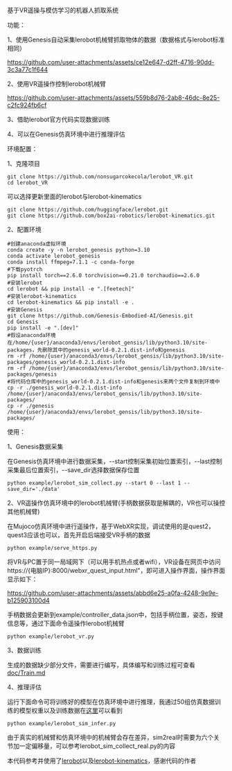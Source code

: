 基于VR遥操与模仿学习的机器人抓取系统

功能：

1、使用Genesis自动采集lerobot机械臂抓取物体的数据（数据格式与lerobot标准相同）


https://github.com/user-attachments/assets/ce12e647-d2ff-4716-90dd-3c3a77c1f644



2、使用VR遥操作控制lerobot机械臂



https://github.com/user-attachments/assets/559b8d76-2ab8-46dc-8e25-c2fc924fb6cf



3、借助lerobot官方代码实现数据训练

4、可以在Genesis仿真环境中进行推理评估

环境配置：

1、克隆项目

```
git clone https://github.com/nonsugarcokecola/lerobot_VR.git
cd lerobot_VR
```

可以选择更新里面的lerobot与lerobot-kinematics

```
git clone https://github.com/huggingface/lerobot.git
git clone https://github.com/box2ai-robotics/lerobot-kinematics.git
```

2、配置环境

```
#创建anaconda虚拟环境
conda create -y -n lerobot_genesis python=3.10
conda activate lerobot_genesis
conda install ffmpeg=7.1.1 -c conda-forge
#下载pyotrch
pip install torch==2.6.0 torchvision==0.21.0 torchaudio==2.6.0
#安装lerobot
cd lerobot && pip install -e ".[feetech]"
#安装lerobot-kinematics
cd lerobot-kinematics && pip install -e .
#安装Genesis
git clone https://github.com/Genesis-Embodied-AI/Genesis.git
cd Genesis
pip install -e ".[dev]"
#假设anaconda环境在/home/{user}/anaconda3/envs/lerobot_gensis/lib/python3.10/site-packages，先删除其中的genesis_world-0.2.1.dist-info和genesis
rm -rf /home/{user}/anaconda3/envs/lerobot_gensis/lib/python3.10/site-packages/genesis_world-0.2.1.dist-info
rm -rf /home/{user}/anaconda3/envs/lerobot_gensis/lib/python3.10/site-packages/genesis
#将代码仓库中的genesis_world-0.2.1.dist-info和genesis来两个文件复制到环境中
cp -r ./genesis_world-0.2.1.dist-info /home/{user}/anaconda3/envs/lerobot_gensis/lib/python3.10/site-packages/
cp -r ./genesis /home/{user}/anaconda3/envs/lerobot_gensis/lib/python3.10/site-packages/

```

使用：

1、Genesis数据采集

在Genesis仿真环境中进行数据采集，--start控制采集初始位置索引，--last控制采集最后位置索引，--save_dir选择数据保存位置

```
python example/lerobot_sim_collect.py --start 0 --last 1 --save_dir='./data'
```

2、VR遥操作仿真环境中的lerobot机械臂(手柄数据获取是解耦的，VR也可以操控其他机械臂)

在Mujoco仿真环境中进行遥操作，基于WebXR实现，调试使用的是quest2，quest3应该也可以，首先开启后端接受VR手柄的数据

```
python example/serve_https.py
```

将VR与PC置于同一局域网下（可以用手机热点或者wifi），VR设备在网页中访问https://{电脑IP}:8000/webxr_quest_input.html"，即可进入操作界面，操作界面显示如下：



https://github.com/user-attachments/assets/abbd6e25-a0fa-4248-9e9e-b125903100d4



手柄数据会更新到example/controller_data.json中，包括手柄位置，姿态，按键信息等，通过下面命令遥操作lerobot机械臂

```
python example/lerobot_vr.py
```

3、数据训练

生成的数据缺少部分文件，需要进行编写，具体编写和训练过程可查看[doc/Train.md](./doc/Train.md)

4、推理评估

运行下面命令可将训练好的模型在仿真环境中进行推理，我通过50组仿真数据训练的模型权重以及训练数据在[这里](https://pan.baidu.com/s/1NJVjD33-rWkM-ubhmUyi-w?pwd=istr)可以看到

```
python example/lerobot_sim_infer.py
```

由于真实的机械臂和仿真环境中的机械臂会存在差异，sim2real时需要为六个关节加一定偏移量，可以参考lerobot_sim_collect_real.py的内容

本代码参考并使用了[lerobot](https://github.com/huggingface/lerobot)以及[lerobot-kinematics](https://github.com/box2ai-robotics/lerobot-kinematics)，感谢代码的作者
